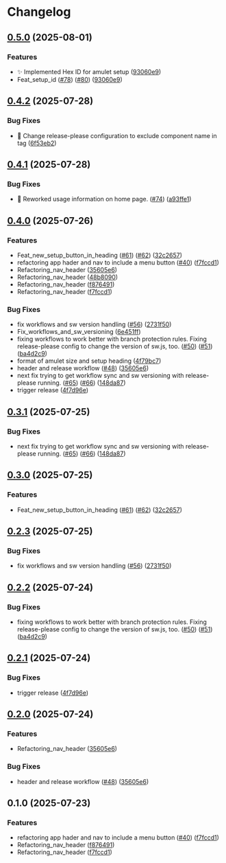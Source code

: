 # Changelog

## [0.5.0](https://github.com/DrFlowerkick/dh-amulets/compare/v0.4.2...v0.5.0) (2025-08-01)


### Features

* :sparkles: Implemented Hex ID for amulet setup ([93060e9](https://github.com/DrFlowerkick/dh-amulets/commit/93060e9203d03843cecd533d5189efeb26bde2ea))
* Feat_setup_id ([#78](https://github.com/DrFlowerkick/dh-amulets/issues/78)) ([#80](https://github.com/DrFlowerkick/dh-amulets/issues/80)) ([93060e9](https://github.com/DrFlowerkick/dh-amulets/commit/93060e9203d03843cecd533d5189efeb26bde2ea))

## [0.4.2](https://github.com/DrFlowerkick/dh-amulets/compare/v0.4.1...v0.4.2) (2025-07-28)


### Bug Fixes

* :wrench: Change release-please configuration to exclude component name in tag ([6f53eb2](https://github.com/DrFlowerkick/dh-amulets/commit/6f53eb27b5704f02619eca64f3d111b7af589773))

## [0.4.1](https://github.com/DrFlowerkick/dh-amulets/compare/dh-amulets-v0.4.0...dh-amulets-v0.4.1) (2025-07-28)


### Bug Fixes

* :bug: Reworked usage information on home page. ([#74](https://github.com/DrFlowerkick/dh-amulets/issues/74)) ([a93ffe1](https://github.com/DrFlowerkick/dh-amulets/commit/a93ffe1d5caec5cee0e0465bfb81ce3b88b3c63e))

## [0.4.0](https://github.com/DrFlowerkick/dh-amulets/compare/dh-amulets-v0.3.1...dh-amulets-v0.4.0) (2025-07-26)


### Features

* Feat_new_setup_button_in_heading ([#61](https://github.com/DrFlowerkick/dh-amulets/issues/61)) ([#62](https://github.com/DrFlowerkick/dh-amulets/issues/62)) ([32c2657](https://github.com/DrFlowerkick/dh-amulets/commit/32c265713dc5b89ba6409e278b278874ed692462))
* refactoring app hader and nav to include a menu button ([#40](https://github.com/DrFlowerkick/dh-amulets/issues/40)) ([f7fccd1](https://github.com/DrFlowerkick/dh-amulets/commit/f7fccd1cd669e54721e753ba1d1e32dbf5bf6c38))
* Refactoring_nav_header ([35605e6](https://github.com/DrFlowerkick/dh-amulets/commit/35605e64018c16dda709d8882094ea63ed5ae2ae))
* Refactoring_nav_header ([48b8090](https://github.com/DrFlowerkick/dh-amulets/commit/48b80902a6368964c27f16b70d4adda9425ec322))
* Refactoring_nav_header ([f876491](https://github.com/DrFlowerkick/dh-amulets/commit/f876491e26cbc0e3c3a2f43cfea07001810742a8))
* Refactoring_nav_header ([f7fccd1](https://github.com/DrFlowerkick/dh-amulets/commit/f7fccd1cd669e54721e753ba1d1e32dbf5bf6c38))


### Bug Fixes

* fix workflows and sw version handling ([#56](https://github.com/DrFlowerkick/dh-amulets/issues/56)) ([2731f50](https://github.com/DrFlowerkick/dh-amulets/commit/2731f5030c8cb87b70d280de6fd2a83207cc99ea))
* Fix_workflows_and_sw_versioning ([6e451ff](https://github.com/DrFlowerkick/dh-amulets/commit/6e451ff99b79708d3381440d93a4680fe91cde79))
* fixing workflows to work better with branch protection rules. Fixing release-please config to change the version of sw.js, too. ([#50](https://github.com/DrFlowerkick/dh-amulets/issues/50)) ([#51](https://github.com/DrFlowerkick/dh-amulets/issues/51)) ([ba4d2c9](https://github.com/DrFlowerkick/dh-amulets/commit/ba4d2c90bbb4e82e41052d28438dd64b00702753))
* format of amulet size and setup heading ([4f79bc7](https://github.com/DrFlowerkick/dh-amulets/commit/4f79bc77906e2b5a8f29a470ca59eb1d4d24629d))
* header and release workflow ([#48](https://github.com/DrFlowerkick/dh-amulets/issues/48)) ([35605e6](https://github.com/DrFlowerkick/dh-amulets/commit/35605e64018c16dda709d8882094ea63ed5ae2ae))
* next fix trying to get workflow sync and sw versioning with release-please running. ([#65](https://github.com/DrFlowerkick/dh-amulets/issues/65)) ([#66](https://github.com/DrFlowerkick/dh-amulets/issues/66)) ([148da87](https://github.com/DrFlowerkick/dh-amulets/commit/148da8787c7ffacc70bdcbde23245b3201e905f7))
* trigger release ([4f7d96e](https://github.com/DrFlowerkick/dh-amulets/commit/4f7d96e4db77cb54e19591f672bc657c25482c07))

## [0.3.1](https://github.com/DrFlowerkick/dh-amulets/compare/v0.3.0...v0.3.1) (2025-07-25)


### Bug Fixes

* next fix trying to get workflow sync and sw versioning with release-please running. ([#65](https://github.com/DrFlowerkick/dh-amulets/issues/65)) ([#66](https://github.com/DrFlowerkick/dh-amulets/issues/66)) ([148da87](https://github.com/DrFlowerkick/dh-amulets/commit/148da8787c7ffacc70bdcbde23245b3201e905f7))

## [0.3.0](https://github.com/DrFlowerkick/dh-amulets/compare/v0.2.3...v0.3.0) (2025-07-25)


### Features

* Feat_new_setup_button_in_heading ([#61](https://github.com/DrFlowerkick/dh-amulets/issues/61)) ([#62](https://github.com/DrFlowerkick/dh-amulets/issues/62)) ([32c2657](https://github.com/DrFlowerkick/dh-amulets/commit/32c265713dc5b89ba6409e278b278874ed692462))

## [0.2.3](https://github.com/DrFlowerkick/dh-amulets/compare/v0.2.2...v0.2.3) (2025-07-25)


### Bug Fixes

* fix workflows and sw version handling ([#56](https://github.com/DrFlowerkick/dh-amulets/issues/56)) ([2731f50](https://github.com/DrFlowerkick/dh-amulets/commit/2731f5030c8cb87b70d280de6fd2a83207cc99ea))

## [0.2.2](https://github.com/DrFlowerkick/dh-amulets/compare/v0.2.1...v0.2.2) (2025-07-24)


### Bug Fixes

* fixing workflows to work better with branch protection rules. Fixing release-please config to change the version of sw.js, too. ([#50](https://github.com/DrFlowerkick/dh-amulets/issues/50)) ([#51](https://github.com/DrFlowerkick/dh-amulets/issues/51)) ([ba4d2c9](https://github.com/DrFlowerkick/dh-amulets/commit/ba4d2c90bbb4e82e41052d28438dd64b00702753))

## [0.2.1](https://github.com/DrFlowerkick/dh-amulets/compare/v0.2.0...v0.2.1) (2025-07-24)


### Bug Fixes

* trigger release ([4f7d96e](https://github.com/DrFlowerkick/dh-amulets/commit/4f7d96e4db77cb54e19591f672bc657c25482c07))

## [0.2.0](https://github.com/DrFlowerkick/dh-amulets/compare/v0.1.0...v0.2.0) (2025-07-24)


### Features

* Refactoring_nav_header ([35605e6](https://github.com/DrFlowerkick/dh-amulets/commit/35605e64018c16dda709d8882094ea63ed5ae2ae))


### Bug Fixes

* header and release workflow ([#48](https://github.com/DrFlowerkick/dh-amulets/issues/48)) ([35605e6](https://github.com/DrFlowerkick/dh-amulets/commit/35605e64018c16dda709d8882094ea63ed5ae2ae))

## 0.1.0 (2025-07-23)


### Features

* refactoring app hader and nav to include a menu button ([#40](https://github.com/DrFlowerkick/dh-amulets/issues/40)) ([f7fccd1](https://github.com/DrFlowerkick/dh-amulets/commit/f7fccd1cd669e54721e753ba1d1e32dbf5bf6c38))
* Refactoring_nav_header ([f876491](https://github.com/DrFlowerkick/dh-amulets/commit/f876491e26cbc0e3c3a2f43cfea07001810742a8))
* Refactoring_nav_header ([f7fccd1](https://github.com/DrFlowerkick/dh-amulets/commit/f7fccd1cd669e54721e753ba1d1e32dbf5bf6c38))

